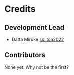# Credits

## Development Lead

- Datta Miruke [soliton2022](https://github.com/soliton2022)

## Contributors

None yet. Why not be the first?
